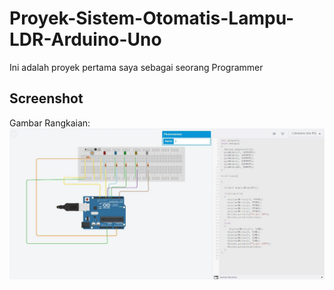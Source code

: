 # Proyek-Sistem-Otomatis-Lampu-LDR-Arduino-Uno
Ini adalah proyek pertama saya sebagai seorang Programmer 

## Screenshot

Gambar Rangkaian:
![](https://github.com/BangAtok/Proyek-Sistem-Otomatis-Lampu-LDR-Arduino-Uno/blob/c9e321659f142d8f99a4bdc4ad73808d37ad4ca1/Gambar%20Rangkaian.jpeg)
